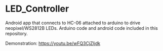 # LED_Controller

Android app that connects to HC-06 attached to arduino to drive neopixel/WS2812B LEDs. Arduino code and android code included in this repository.

Demonstration:
https://youtu.be/wFQ3CjZljdk
